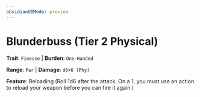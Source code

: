 ```yaml
---
obsidianUIMode: preview
---
```

# Blunderbuss (Tier 2 Physical)

**Trait**: `Finesse` | **Burden**: `One-Handed`

**Range**: `Far` | **Damage**: `d6+6 (Phy)`

**Feature**: Reloading (Roll 1d6 after the attack. On a 1, you must use an action to reload your weapon before you can fire it again.)